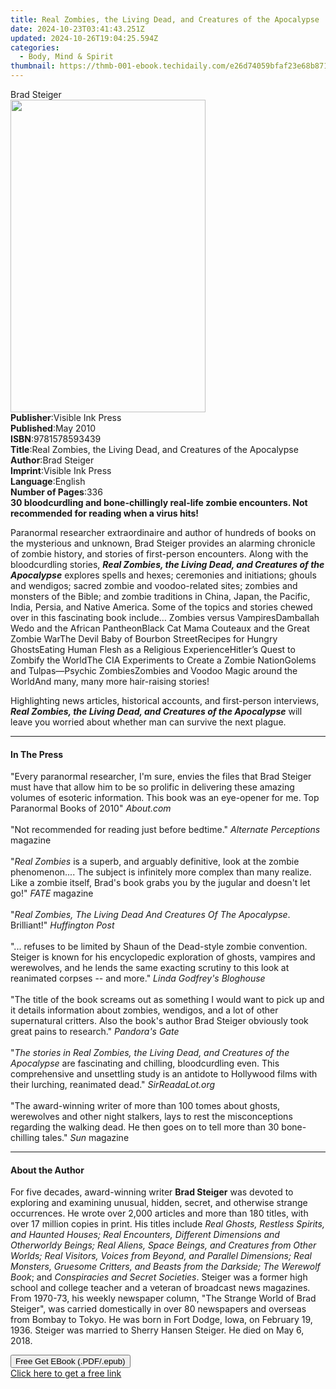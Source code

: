 ```yaml
---
title: Real Zombies, the Living Dead, and Creatures of the Apocalypse | Free Book
date: 2024-10-23T03:41:43.251Z
updated: 2024-10-26T19:04:25.594Z
categories:
  - Body, Mind & Spirit
thumbnail: https://thmb-001-ebook.techidaily.com/e26d74059bfaf23e68b8711a18df8acb8768f6a1f7e1bcb1fc1aa87c34424fe3.jpg
---
```

<main id="book-container">
  <div class="flex flex-col">
    <div class="book-brief flex-1 py-6 px-4 sm:p-6 md:py-10 md:px-8">
      <!-- brief-->
      <div class="book-brief-main">Brad Steiger</div>
    </div>
    <div
      class="book-meta-info flex-1 grid gap-4 col-start-1 col-end-3 row-start-1 sm:mb-6 sm:grid-cols-4 lg:gap-6 lg:col-start-2 lg:row-end-6 lg:row-span-6 lg:mb-0"
    >
      <div
        class="book-meta-info-left place-content-center mt-4 p-4 text-sm leading-6 col-start-2 col-span-2 dark:text-slate-400"
      >
        <img
          class="w-full h-500 object-cover rounded-lg sm:h-255 sm:col-span-2 lg:col-span-full"
          src="https://img-001-ebook.techidaily.com/b4349ee2c23dd142e19c9f3842c562f428b6310feb761a417e59bf86c81b5057.jpg"
          alt=""
          width="312"
          height="500"
        />
      </div>
      <div
        class="book-meta-info-right mt-2 col-start-1 row-start-2 col-span-3 self-center"
      >
        <!-- meta data  -->
        <div class="flex flex-col px-4 md:px-8">
          <div class="flex-1">
            <strong>Publisher</strong>:<span class="px-2"
              >Visible Ink Press</span
            >
          </div>
          <div class="flex-1">
            <strong>Published</strong>:<span class="px-2">May 2010</span>
          </div>
          <div class="flex-1">
            <strong>ISBN</strong>:<span class="px-2">9781578593439</span>
          </div>
          <div class="flex-1">
            <strong>Title</strong>:<span class="px-2"
              >Real Zombies, the Living Dead, and Creatures of the
              Apocalypse</span
            >
          </div>
          <div class="flex-1">
            <strong>Author</strong>:<span class="px-2">Brad Steiger</span>
          </div>
          <div class="flex-1">
            <strong>Imprint</strong>:<span class="px-2">Visible Ink Press</span>
          </div>
          <div class="flex-1">
            <strong>Language</strong>:<span class="px-2">English</span>
          </div>
          <div class="flex-1">
            <strong>Number of Pages</strong>:<span class="px-2">336</span>
          </div>
        </div>
      </div>
    </div>
    <div class="book-description flex-1 py-6 px-4 sm:p-6 md:py-10 md:px-8">
      <div class="book-description-main">
        <div accordion-content="" id="description">
          <b
            >30 bloodcurdling and bone-chillingly real-life zombie encounters.
            Not recommended for reading when a virus hits!</b
          >
          <p>
            Paranormal researcher extraordinaire and author of hundreds of books
            on the mysterious and unknown, Brad Steiger provides an alarming
            chronicle of zombie history, and stories of first-person encounters.
            Along with the bloodcurdling stories,
            <i
              ><b
                >Real Zombies, the Living Dead, and Creatures of the
                Apocalypse</b
              ></i
            >
            explores spells and hexes; ceremonies and initiations; ghouls and
            wendigos; sacred zombie and voodoo-related sites; zombies and
            monsters of the Bible; and zombie traditions in China, Japan, the
            Pacific, India, Persia, and Native America. Some of the topics and
            stories chewed over in this fascinating book include… Zombies versus
            VampiresDamballah Wedo and the African PantheonBlack Cat Mama
            Couteaux and the Great Zombie WarThe Devil Baby of Bourbon
            StreetRecipes for Hungry GhostsEating Human Flesh as a Religious
            ExperienceHitler’s Quest to Zombify the WorldThe CIA Experiments to
            Create a Zombie NationGolems and Tulpas—Psychic ZombiesZombies and
            Voodoo Magic around the WorldAnd many, many more hair-raising
            stories!
          </p>
          <p>
            Highlighting news articles, historical accounts, and first-person
            interviews,
            <i
              ><b
                >Real Zombies, the Living Dead, and Creatures of the
                Apocalypse</b
              ></i
            >
            will leave you worried about whether man can survive the next
            plague.
          </p>
        </div>
        <div class="accordion-fader"></div>
      </div>
    </div>
    <div class="book-excerpts flex-1 py-6 px-4 sm:p-6 md:py-10 md:px-8">
      <!-- excerpts-->
      <div class="book-excerpts-main">
        <hr />
        <h4 class="placeholder placeholder-heading">
          <span>In The Press</span>
        </h4>
        <p>
          "Every paranormal researcher, I'm sure, envies the files that Brad
          Steiger must have that allow him to be so prolific in delivering these
          amazing volumes of esoteric information. This book was an eye-opener
          for me. Top Paranormal Books of 2010" <i>About.com</i><br /><br />"Not
          recommended for reading just before bedtime."
          <i>Alternate Perceptions</i> magazine<br /><br />"<i>Real Zombies</i>
          is a superb, and arguably definitive, look at the zombie
          phenomenon.... The subject is infinitely more complex than many
          realize. Like a zombie itself, Brad's book grabs you by the jugular
          and doesn't let go!" <i>FATE</i> magazine<br /><br />"<i
            >Real Zombies, The Living Dead And Creatures Of The Apocalypse</i
          >. Brilliant!" <i>Huffington Post</i><br /><br />"... refuses to be
          limited by Shaun of the Dead-style zombie convention. Steiger is known
          for his encyclopedic exploration of ghosts, vampires and werewolves,
          and he lends the same exacting scrutiny to this look at reanimated
          corpses -- and more." <i>Linda Godfrey's Bloghouse</i><br /><br />"The
          title of the book screams out as something I would want to pick up and
          it details information about zombies, wendigos, and a lot of other
          supernatural critters. Also the book's author Brad Steiger obviously
          took great pains to research." <i>Pandora's Gate</i><br /><br />"<i
            >The stories in Real Zombies, the Living Dead, and Creatures of the
            Apocalypse</i
          >
          are fascinating and chilling, bloodcurdling even. This comprehensive
          and unsettling study is an antidote to Hollywood films with their
          lurching, reanimated dead." <i>SirReadaLot.org</i><br /><br />"The
          award-winning writer of more than 100 tomes about ghosts, werewolves
          and other night stalkers, lays to rest the misconceptions regarding
          the walking dead. He then goes on to tell more than 30 bone-chilling
          tales." <i>Sun</i> magazine<br />
        </p>
      </div>
    </div>
    <div class="book-about-author flex-1 py-6 px-4 sm:p-6 md:py-10 md:px-8">
      <!-- about author-->
      <div class="book-main-author-main">
        <hr />
        <h4 class="placeholder placeholder-heading">
          <span>About the Author</span>
        </h4>
        <p>
          For five decades, award-winning writer <b>Brad Steiger</b> was devoted
          to exploring and examining unusual, hidden, secret, and otherwise
          strange occurrences. He wrote over 2,000 articles and more than 180
          titles, with over 17 million copies in print. His titles include
          <i
            >Real Ghosts, Restless Spirits, and Haunted Houses; Real Encounters,
            Different Dimensions and Otherworldy Beings; Real Aliens, Space
            Beings, and Creatures from Other Worlds; Real Visitors, Voices from
            Beyond, and Parallel Dimensions; Real Monsters, Gruesome Critters,
            and Beasts from the Darkside; The Werewolf Book</i
          >; and <i>Conspiracies and Secret Societies</i>. Steiger was a former
          high school and college teacher and a veteran of broadcast news
          magazines. From 1970-73, his weekly newspaper column, "The Strange
          World of Brad Steiger", was carried domestically in over 80 newspapers
          and overseas from Bombay to Tokyo. He was born in Fort Dodge, Iowa, on
          February 19, 1936. Steiger was married to Sherry Hansen Steiger. He
          died on May 6, 2018.
        </p>
      </div>
    </div>
    <div class="book-free-get flex-1 py-6 px-4 sm:p-6 md:py-10 md:px-8">
      <button
        id="btn-free-get"
        class="bg-blue-500 hover:bg-blue-700 text-white font-bold py-2 px-4 rounded"
      >
        Free Get EBook (.PDF/.epub)
      </button>
      <div id="countdown-display" class="px-2 text-lg mt-2"></div>
      <a
        id="free-link"
        class="hidden bg-blue-500 hover:bg-blue-700 text-white font-bold py-2 px-4 rounded"
        href="https://www.ebooks.com/en-us/book/96489586/real-zombies-the-living-dead-and-creatures-of-the-apocalypse/brad-steiger/"
        target="_blank"
        >Click here to get a free link</a
      >
    </div>
    <script>
      let countdownTime = 0;
      let countdownInterval = null;
      document
        .getElementById('btn-free-get')
        .addEventListener('click', startCountdown);
      function startCountdown() {
        countdownTime = new Date().getTime() + 60000 * 3;
        countdownInterval = setInterval(updateCountdown, 1000);
        document.getElementById('btn-free-get').disabled = true;
        document
          .getElementById('btn-free-get')
          .classList.add('bg-gray-500', 'cursor-not-allowed');
      }
      function updateCountdown() {
        let currentTime = new Date().getTime();
        let timeLeft = countdownTime - currentTime;
        let secondsLeft = Math.floor(timeLeft / 1000);
        document.getElementById('countdown-display').innerHTML =
          `Remaining time: ${secondsLeft} seconds.`;
        if (secondsLeft <= 0) {
          clearInterval(countdownInterval);
          document.getElementById('btn-free-get').classList.add('hidden');
          document.getElementById('free-link').classList.remove('hidden');
          document.getElementById('countdown-display').innerHTML = '';
        }
      }
    </script>
  </div>
</main>

<ins class="adsbygoogle"
      style="display:block"
      data-ad-client="ca-pub-7571918770474297"
      data-ad-slot="8358498916"
      data-ad-format="auto"
      data-full-width-responsive="true"></ins>
    